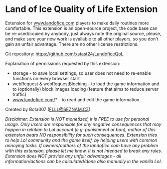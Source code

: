 # Land of Ice Quality of Life Extension
Extension for www.landofice.com players to make daily routines more comfortable. This extension is an open-source
project, the code base can be re-used/copied by anybody, just always note the original source, please,
and make sure your new work is available to all other players, so you don't gain an unfair advantage.
There are no other license restrictions.

Git repository: https://github.com/xstast24/LandoficeQoL

Explanation of permissions requested by this extension:
- storage - to save local settings, so user does not need to re-enable functions on every browser start
- webRequest & webRequestBlocking - to load the game information and to (optionally) block images loading (feature that aims to reduce server traffic)
- www.landofice.com/* - to read and edit the game information

Created by Bota007 (FLLL@SEZNAM.CZ)

*Disclaimer: Extension is NOT monetized, it is FREE to use for personal usage. Only users are responsible
for any negative consequences that may happen in relation to LoI account (e.g. punishment or ban),
author of this extension bears NO responsibility for such consequences. Extension tries to help LoI community
and the game itself, by helping users with common annoying tasks. If owners/authors of the landofice.com have
any problem with this extension, please let me know. It is not intended to break any rules. Extension
does NOT provide any unfair advantages - all information/actions can be calculated/done also manually in
the vanilla LoI.*
